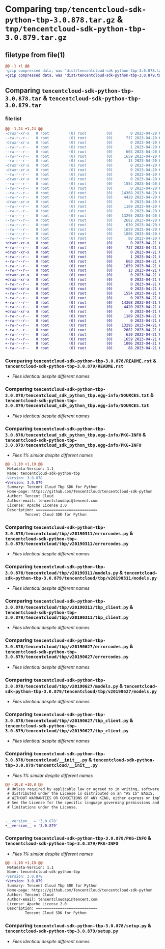 # Comparing `tmp/tencentcloud-sdk-python-tbp-3.0.878.tar.gz` & `tmp/tencentcloud-sdk-python-tbp-3.0.879.tar.gz`

## filetype from file(1)

```diff
@@ -1 +1 @@
-gzip compressed data, was "dist/tencentcloud-sdk-python-tbp-3.0.878.tar", last modified: Thu Apr 20 00:44:32 2023, max compression
+gzip compressed data, was "dist/tencentcloud-sdk-python-tbp-3.0.879.tar", last modified: Fri Apr 21 01:01:19 2023, max compression
```

## Comparing `tencentcloud-sdk-python-tbp-3.0.878.tar` & `tencentcloud-sdk-python-tbp-3.0.879.tar`

### file list

```diff
@@ -1,24 +1,24 @@
-drwxr-xr-x   0 root         (0) root         (0)        0 2023-04-20 00:44:32.000000 tencentcloud-sdk-python-tbp-3.0.878/
--rw-r--r--   0 root         (0) root         (0)      737 2023-04-20 00:44:32.000000 tencentcloud-sdk-python-tbp-3.0.878/README.rst
-drwxr-xr-x   0 root         (0) root         (0)        0 2023-04-20 00:44:32.000000 tencentcloud-sdk-python-tbp-3.0.878/tencentcloud_sdk_python_tbp.egg-info/
--rw-r--r--   0 root         (0) root         (0)        1 2023-04-20 00:44:32.000000 tencentcloud-sdk-python-tbp-3.0.878/tencentcloud_sdk_python_tbp.egg-info/dependency_links.txt
--rw-r--r--   0 root         (0) root         (0)      603 2023-04-20 00:44:32.000000 tencentcloud-sdk-python-tbp-3.0.878/tencentcloud_sdk_python_tbp.egg-info/SOURCES.txt
--rw-r--r--   0 root         (0) root         (0)     1659 2023-04-20 00:44:32.000000 tencentcloud-sdk-python-tbp-3.0.878/tencentcloud_sdk_python_tbp.egg-info/PKG-INFO
--rw-r--r--   0 root         (0) root         (0)       13 2023-04-20 00:44:32.000000 tencentcloud-sdk-python-tbp-3.0.878/tencentcloud_sdk_python_tbp.egg-info/top_level.txt
-drwxr-xr-x   0 root         (0) root         (0)        0 2023-04-20 00:44:32.000000 tencentcloud-sdk-python-tbp-3.0.878/tencentcloud/
-drwxr-xr-x   0 root         (0) root         (0)        0 2023-04-20 00:44:32.000000 tencentcloud-sdk-python-tbp-3.0.878/tencentcloud/tbp/
--rw-r--r--   0 root         (0) root         (0)        0 2023-04-20 00:44:32.000000 tencentcloud-sdk-python-tbp-3.0.878/tencentcloud/tbp/__init__.py
-drwxr-xr-x   0 root         (0) root         (0)        0 2023-04-20 00:44:32.000000 tencentcloud-sdk-python-tbp-3.0.878/tencentcloud/tbp/v20190311/
--rw-r--r--   0 root         (0) root         (0)     1554 2023-04-20 00:44:32.000000 tencentcloud-sdk-python-tbp-3.0.878/tencentcloud/tbp/v20190311/errorcodes.py
--rw-r--r--   0 root         (0) root         (0)        0 2023-04-20 00:44:32.000000 tencentcloud-sdk-python-tbp-3.0.878/tencentcloud/tbp/v20190311/__init__.py
--rw-r--r--   0 root         (0) root         (0)    14368 2023-04-20 00:44:32.000000 tencentcloud-sdk-python-tbp-3.0.878/tencentcloud/tbp/v20190311/models.py
--rw-r--r--   0 root         (0) root         (0)     4420 2023-04-20 00:44:32.000000 tencentcloud-sdk-python-tbp-3.0.878/tencentcloud/tbp/v20190311/tbp_client.py
-drwxr-xr-x   0 root         (0) root         (0)        0 2023-04-20 00:44:32.000000 tencentcloud-sdk-python-tbp-3.0.878/tencentcloud/tbp/v20190627/
--rw-r--r--   0 root         (0) root         (0)     1189 2023-04-20 00:44:32.000000 tencentcloud-sdk-python-tbp-3.0.878/tencentcloud/tbp/v20190627/errorcodes.py
--rw-r--r--   0 root         (0) root         (0)        0 2023-04-20 00:44:32.000000 tencentcloud-sdk-python-tbp-3.0.878/tencentcloud/tbp/v20190627/__init__.py
--rw-r--r--   0 root         (0) root         (0)    13295 2023-04-20 00:44:32.000000 tencentcloud-sdk-python-tbp-3.0.878/tencentcloud/tbp/v20190627/models.py
--rw-r--r--   0 root         (0) root         (0)     2682 2023-04-20 00:44:32.000000 tencentcloud-sdk-python-tbp-3.0.878/tencentcloud/tbp/v20190627/tbp_client.py
--rw-r--r--   0 root         (0) root         (0)      630 2023-04-20 00:44:32.000000 tencentcloud-sdk-python-tbp-3.0.878/tencentcloud/__init__.py
--rw-r--r--   0 root         (0) root         (0)     1659 2023-04-20 00:44:32.000000 tencentcloud-sdk-python-tbp-3.0.878/PKG-INFO
--rw-r--r--   0 root         (0) root         (0)     1006 2023-04-20 00:44:32.000000 tencentcloud-sdk-python-tbp-3.0.878/setup.py
--rw-r--r--   0 root         (0) root         (0)       88 2023-04-20 00:44:32.000000 tencentcloud-sdk-python-tbp-3.0.878/setup.cfg
+drwxr-xr-x   0 root         (0) root         (0)        0 2023-04-21 01:01:19.000000 tencentcloud-sdk-python-tbp-3.0.879/
+-rw-r--r--   0 root         (0) root         (0)      737 2023-04-21 01:01:19.000000 tencentcloud-sdk-python-tbp-3.0.879/README.rst
+drwxr-xr-x   0 root         (0) root         (0)        0 2023-04-21 01:01:19.000000 tencentcloud-sdk-python-tbp-3.0.879/tencentcloud_sdk_python_tbp.egg-info/
+-rw-r--r--   0 root         (0) root         (0)        1 2023-04-21 01:01:19.000000 tencentcloud-sdk-python-tbp-3.0.879/tencentcloud_sdk_python_tbp.egg-info/dependency_links.txt
+-rw-r--r--   0 root         (0) root         (0)      603 2023-04-21 01:01:19.000000 tencentcloud-sdk-python-tbp-3.0.879/tencentcloud_sdk_python_tbp.egg-info/SOURCES.txt
+-rw-r--r--   0 root         (0) root         (0)     1659 2023-04-21 01:01:19.000000 tencentcloud-sdk-python-tbp-3.0.879/tencentcloud_sdk_python_tbp.egg-info/PKG-INFO
+-rw-r--r--   0 root         (0) root         (0)       13 2023-04-21 01:01:19.000000 tencentcloud-sdk-python-tbp-3.0.879/tencentcloud_sdk_python_tbp.egg-info/top_level.txt
+drwxr-xr-x   0 root         (0) root         (0)        0 2023-04-21 01:01:19.000000 tencentcloud-sdk-python-tbp-3.0.879/tencentcloud/
+drwxr-xr-x   0 root         (0) root         (0)        0 2023-04-21 01:01:19.000000 tencentcloud-sdk-python-tbp-3.0.879/tencentcloud/tbp/
+-rw-r--r--   0 root         (0) root         (0)        0 2023-04-21 01:01:19.000000 tencentcloud-sdk-python-tbp-3.0.879/tencentcloud/tbp/__init__.py
+drwxr-xr-x   0 root         (0) root         (0)        0 2023-04-21 01:01:19.000000 tencentcloud-sdk-python-tbp-3.0.879/tencentcloud/tbp/v20190311/
+-rw-r--r--   0 root         (0) root         (0)     1554 2023-04-21 01:01:19.000000 tencentcloud-sdk-python-tbp-3.0.879/tencentcloud/tbp/v20190311/errorcodes.py
+-rw-r--r--   0 root         (0) root         (0)        0 2023-04-21 01:01:19.000000 tencentcloud-sdk-python-tbp-3.0.879/tencentcloud/tbp/v20190311/__init__.py
+-rw-r--r--   0 root         (0) root         (0)    14368 2023-04-21 01:01:19.000000 tencentcloud-sdk-python-tbp-3.0.879/tencentcloud/tbp/v20190311/models.py
+-rw-r--r--   0 root         (0) root         (0)     4420 2023-04-21 01:01:19.000000 tencentcloud-sdk-python-tbp-3.0.879/tencentcloud/tbp/v20190311/tbp_client.py
+drwxr-xr-x   0 root         (0) root         (0)        0 2023-04-21 01:01:19.000000 tencentcloud-sdk-python-tbp-3.0.879/tencentcloud/tbp/v20190627/
+-rw-r--r--   0 root         (0) root         (0)     1189 2023-04-21 01:01:19.000000 tencentcloud-sdk-python-tbp-3.0.879/tencentcloud/tbp/v20190627/errorcodes.py
+-rw-r--r--   0 root         (0) root         (0)        0 2023-04-21 01:01:19.000000 tencentcloud-sdk-python-tbp-3.0.879/tencentcloud/tbp/v20190627/__init__.py
+-rw-r--r--   0 root         (0) root         (0)    13295 2023-04-21 01:01:19.000000 tencentcloud-sdk-python-tbp-3.0.879/tencentcloud/tbp/v20190627/models.py
+-rw-r--r--   0 root         (0) root         (0)     2682 2023-04-21 01:01:19.000000 tencentcloud-sdk-python-tbp-3.0.879/tencentcloud/tbp/v20190627/tbp_client.py
+-rw-r--r--   0 root         (0) root         (0)      630 2023-04-21 01:01:19.000000 tencentcloud-sdk-python-tbp-3.0.879/tencentcloud/__init__.py
+-rw-r--r--   0 root         (0) root         (0)     1659 2023-04-21 01:01:19.000000 tencentcloud-sdk-python-tbp-3.0.879/PKG-INFO
+-rw-r--r--   0 root         (0) root         (0)     1006 2023-04-21 01:01:19.000000 tencentcloud-sdk-python-tbp-3.0.879/setup.py
+-rw-r--r--   0 root         (0) root         (0)       88 2023-04-21 01:01:19.000000 tencentcloud-sdk-python-tbp-3.0.879/setup.cfg
```

### Comparing `tencentcloud-sdk-python-tbp-3.0.878/README.rst` & `tencentcloud-sdk-python-tbp-3.0.879/README.rst`

 * *Files identical despite different names*

### Comparing `tencentcloud-sdk-python-tbp-3.0.878/tencentcloud_sdk_python_tbp.egg-info/SOURCES.txt` & `tencentcloud-sdk-python-tbp-3.0.879/tencentcloud_sdk_python_tbp.egg-info/SOURCES.txt`

 * *Files identical despite different names*

### Comparing `tencentcloud-sdk-python-tbp-3.0.878/tencentcloud_sdk_python_tbp.egg-info/PKG-INFO` & `tencentcloud-sdk-python-tbp-3.0.879/tencentcloud_sdk_python_tbp.egg-info/PKG-INFO`

 * *Files 1% similar despite different names*

```diff
@@ -1,10 +1,10 @@
 Metadata-Version: 1.1
 Name: tencentcloud-sdk-python-tbp
-Version: 3.0.878
+Version: 3.0.879
 Summary: Tencent Cloud Tbp SDK for Python
 Home-page: https://github.com/TencentCloud/tencentcloud-sdk-python
 Author: Tencent Cloud
 Author-email: tencentcloudapi@tencent.com
 License: Apache License 2.0
 Description: ============================
         Tencent Cloud SDK for Python
```

### Comparing `tencentcloud-sdk-python-tbp-3.0.878/tencentcloud/tbp/v20190311/errorcodes.py` & `tencentcloud-sdk-python-tbp-3.0.879/tencentcloud/tbp/v20190311/errorcodes.py`

 * *Files identical despite different names*

### Comparing `tencentcloud-sdk-python-tbp-3.0.878/tencentcloud/tbp/v20190311/models.py` & `tencentcloud-sdk-python-tbp-3.0.879/tencentcloud/tbp/v20190311/models.py`

 * *Files identical despite different names*

### Comparing `tencentcloud-sdk-python-tbp-3.0.878/tencentcloud/tbp/v20190311/tbp_client.py` & `tencentcloud-sdk-python-tbp-3.0.879/tencentcloud/tbp/v20190311/tbp_client.py`

 * *Files identical despite different names*

### Comparing `tencentcloud-sdk-python-tbp-3.0.878/tencentcloud/tbp/v20190627/errorcodes.py` & `tencentcloud-sdk-python-tbp-3.0.879/tencentcloud/tbp/v20190627/errorcodes.py`

 * *Files identical despite different names*

### Comparing `tencentcloud-sdk-python-tbp-3.0.878/tencentcloud/tbp/v20190627/models.py` & `tencentcloud-sdk-python-tbp-3.0.879/tencentcloud/tbp/v20190627/models.py`

 * *Files identical despite different names*

### Comparing `tencentcloud-sdk-python-tbp-3.0.878/tencentcloud/tbp/v20190627/tbp_client.py` & `tencentcloud-sdk-python-tbp-3.0.879/tencentcloud/tbp/v20190627/tbp_client.py`

 * *Files identical despite different names*

### Comparing `tencentcloud-sdk-python-tbp-3.0.878/tencentcloud/__init__.py` & `tencentcloud-sdk-python-tbp-3.0.879/tencentcloud/__init__.py`

 * *Files 1% similar despite different names*

```diff
@@ -10,8 +10,8 @@
 # Unless required by applicable law or agreed to in writing, software
 # distributed under the License is distributed on an "AS IS" BASIS,
 # WITHOUT WARRANTIES OR CONDITIONS OF ANY KIND, either express or implied.
 # See the License for the specific language governing permissions and
 # limitations under the License.
 
 
-__version__ = '3.0.878'
+__version__ = '3.0.879'
```

### Comparing `tencentcloud-sdk-python-tbp-3.0.878/PKG-INFO` & `tencentcloud-sdk-python-tbp-3.0.879/PKG-INFO`

 * *Files 1% similar despite different names*

```diff
@@ -1,10 +1,10 @@
 Metadata-Version: 1.1
 Name: tencentcloud-sdk-python-tbp
-Version: 3.0.878
+Version: 3.0.879
 Summary: Tencent Cloud Tbp SDK for Python
 Home-page: https://github.com/TencentCloud/tencentcloud-sdk-python
 Author: Tencent Cloud
 Author-email: tencentcloudapi@tencent.com
 License: Apache License 2.0
 Description: ============================
         Tencent Cloud SDK for Python
```

### Comparing `tencentcloud-sdk-python-tbp-3.0.878/setup.py` & `tencentcloud-sdk-python-tbp-3.0.879/setup.py`

 * *Files identical despite different names*

